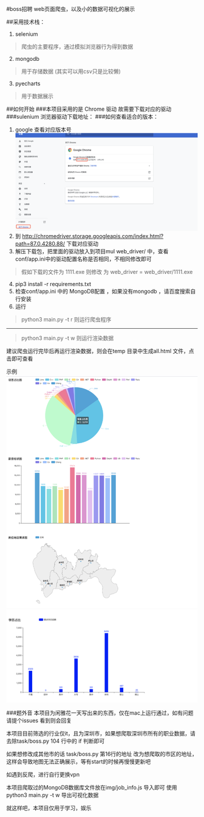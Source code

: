 #boss招聘 web页面爬虫，以及小的数据可视化的展示

##采用技术栈：
1. selenium
 > 爬虫的主要程序，通过模拟浏览器行为得到数据
2. mongodb
 > 用于存储数据 (其实可以用csv只是比较懒)
3. pyecharts
 > 用于数据展示

##如何开始
###本项目采用的是 Chrome 驱动 故需要下载对应的驱动
###sulenium 浏览器驱动下载地址：
###如何查看适合的版本：
1. google 查看对应版本号
![avatar](img/设置.png)
2. 到 http://chromedriver.storage.googleapis.com/index.html?path=87.0.4280.88/
下载对应驱动
3. 解压下载包，把里面的驱动放入到项目mul web_driver/ 中，查看conf/app.ini中的驱动配置名称是否相同，不相同修改即可
>假如下载的文件为 1111.exe 则修改 为  web_driver = web_driver/1111.exe
4. pip3 install -r requirements.txt
5. 检查conf/app.ini 中的 MongoDB配置 ，如果没有mongodb ，请百度搜索自行安装
6. 运行
> python3 main.py -t r 则运行爬虫程序
----
> python3 main.py -t w 则运行渲染数据

建议爬虫运行完毕后再运行渲染数据，则会在temp 目录中生成all.html
文件，点击即可查看

示例
![avatar](img/示例1.png)
![avatar](img/示例2.png)


###题外音
本项目为闲雅花一天写出来的东西，仅在mac上运行通过，如有问题请提个issues
看到则会回复


本项目目前筛选的行业仅it，且为深圳市，如果想爬取深圳市所有的职业数据，请去除task/boss.py  104 行中的 if 判断即可

如果想修改成其他市的话  task/boss.py 第16行的地址 改为想爬取的市区的地址，这样会导致地图无法正确展示，等有start的时候再慢慢更新吧

如遇到反爬，进行自行更换vpn

本项目爬取过的MongoDB数据库文件放在img/job_info.js
导入即可 使用 python3 main.py -t w 导出可视化数据

就这样吧，本项目仅用于学习，娱乐





